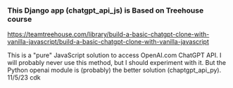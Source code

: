 ### This Django app (chatgpt_api_js) is Based on Treehouse course

https://teamtreehouse.com/library/build-a-basic-chatgpt-clone-with-vanilla-javascript/build-a-basic-chatgpt-clone-with-vanilla-javascript

This is a "pure" JavaScript solution to access OpenAI.com ChatGPT API.
I will probably never use this method, but I should experiment with it.
But the Python openai module is (probably) the better solution (chaptgpt_api_py).
11/5/23 cdk
